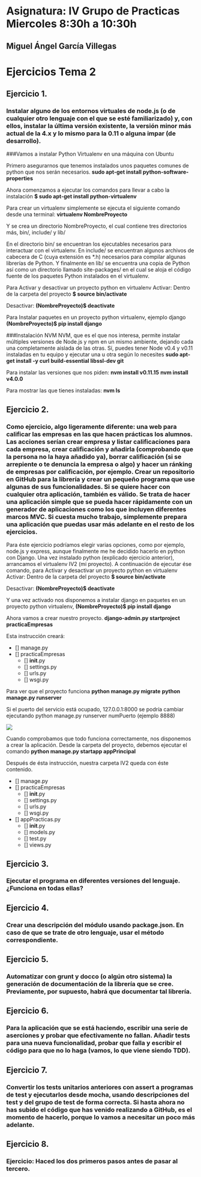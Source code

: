 # Asignatura: IV Grupo de Practicas Miercoles 8:30h a 10:30h
## Miguel Ángel García Villegas

# Ejercicios Tema 2

## Ejercicio 1.
### Instalar alguno de los entornos virtuales de node.js (o de cualquier otro lenguaje con el que se esté familiarizado) y, con ellos, instalar la última versión existente, la versión minor más actual de la 4.x y lo mismo para la 0.11 o alguna impar (de desarrollo).

###Vamos a instalar Python Virtualenv en una máquina con Ubuntu

Primero asegurarnos que tenemos instalados unos paquetes comunes de python que nos serán necesarios.
**sudo apt-get install python-software-properties**

Ahora comenzamos a ejecutar los comandos para llevar a cabo la instalación
**$ sudo apt-get install python-virtualenv**

Para crear un virtualenv simplemente se ejecuta el siguiente comando desde una terminal:
**virtualenv NombreProyecto**

Y se crea un directorio NombreProyecto, el cual contiene tres directorios más, bin/, include/ y lib/

En el directorio bin/ se encuentran los ejecutables necesarios para interactuar con el virtualenv. En include/ se encuentran algunos archivos de cabecera de C (cuya extensión es *.h) necesarios para compilar algunas librerías de Python. Y finalmente en lib/ se encuentra una copia de Python así como un directorio llamado site-packages/ en el cual se aloja el código fuente de los paquetes Python instalados en el virtualenv.

Para Activar y desactivar un proyecto python en virtualenv
Activar: Dentro de la carpeta del proyecto
**$ source bin/activate**

Desactivar:
**(NombreProyecto)$ deactivate**

Para Instalar paquetes en un proyecto python virtualenv, ejemplo django
**(NombreProyecto)$ pip install django**

###Instalación NVM
NVM, que es el que nos interesa, permite instalar múltiples versiones de Node.js y npm en un mismo ambiente, dejando cada una completamente aislada de las otras. Sí, puedes tener Node v0.4 y v0.11 instaladas en tu equipo y ejecutar una u otra según lo necesites
**sudo apt-get install -y curl build-essential libssl-dev git**

Para instalar las versiones que nos piden:
**nvm install v0.11.15**
**nvm install v4.0.0**

Para mostrar las que tienes instaladas:
**nvm ls**

## Ejercicio 2.
### Como ejercicio, algo ligeramente diferente: una web para calificar las empresas en las que hacen prácticas los alumnos. Las acciones serían crear empresa y listar calificaciones para cada empresa, crear calificación y añadirla (comprobando que la persona no la haya añadido ya), borrar calificación (si se arrepiente o te denuncia la empresa o algo) y hacer un ránking de empresas por calificación, por ejemplo. Crear un repositorio en GitHub para la librería y crear un pequeño programa que use algunas de sus funcionalidades. Si se quiere hacer con cualquier otra aplicación, también es válido. Se trata de hacer una aplicación simple que se pueda hacer rápidamente con un generador de aplicaciones como los que incluyen diferentes marcos MVC. Si cuesta mucho trabajo, simplemente prepara una aplicación que puedas usar más adelante en el resto de los ejercicios.

Para éste ejercicio podríamos elegir varias opciones, como por ejemplo, node.js y express, aunque finalmente me he decidido hacerlo en python con Django. Una vez instalado python (explicado ejercicio anterior), arrancamos el virtualenv IV2 (mi proyecto). A continuación de ejecutar ése comando, para Activar y desactivar un proyecto python en virtualenv
Activar: Dentro de la carpeta del proyecto
**$ source bin/activate**

Desactivar:
**(NombreProyecto)$ deactivate**

Y una vez activado nos disponemos a instalar django en paquetes en un proyecto python virtualenv,
**(NombreProyecto)$ pip install django**

Ahora vamos a crear nuestro proyecto.
**django-admin.py startproject practicaEmpresas**

Esta instrucción creará:
 - [] manage.py
 - [] practicaEmpresas
	- [] __init__.py
	- [] settings.py
	- [] urls.py
	- [] wsgi.py

Para ver que el proyecto funciona
**python manage.py migrate**
**python manage.py runserver**

Si el puerto del servicio está ocupado, 127.0.0.1:8000 se podría cambiar
ejecutando python manage.py runserver numPuerto (ejemplo 8888)

<img src="https://www.dropbox.com/s/0gjdbfq07shiw0g/imag.png?dl=0" />

Cuando comprobamos que todo funciona correctamente, nos disponemos a crear la aplicación.
Desde la carpeta del proyecto, debemos ejecutar el comando
**python manage.py startapp appPrincipal**

Después de ésta instrucción, nuestra carpeta IV2 queda con éste contenido.

 - [] manage.py
 - [] practicaEmpresas
	- [] __init__.py
	- [] settings.py
	- [] urls.py
	- [] wsgi.py
- [] appPracticas.py
  - [] __init__.py
  - [] models.py
  - [] test.py
  - [] views.py

## Ejercicio 3.
### Ejecutar el programa en diferentes versiones del lenguaje. ¿Funciona en todas ellas?

## Ejercicio 4.
### Crear una descripción del módulo usando package.json. En caso de que se trate de otro lenguaje, usar el método correspondiente.

## Ejercicio 5.
### Automatizar con grunt y docco (o algún otro sistema) la generación de documentación de la librería que se cree. Previamente, por supuesto, habrá que documentar tal librería.

## Ejercicio 6.
### Para la aplicación que se está haciendo, escribir una serie de aserciones y probar que efectivamente no fallan. Añadir tests para una nueva funcionalidad, probar que falla y escribir el código para que no lo haga (vamos, lo que viene siendo TDD).

## Ejercicio 7.
### Convertir los tests unitarios anteriores con assert a programas de test y ejecutarlos desde mocha, usando descripciones del test y del grupo de test de forma correcta. Si hasta ahora no has subido el código que has venido realizando a GitHub, es el momento de hacerlo, porque lo vamos a necesitar un poco más adelante.

## Ejercicio 8.
### Ejercicio: Haced los dos primeros pasos antes de pasar al tercero.

